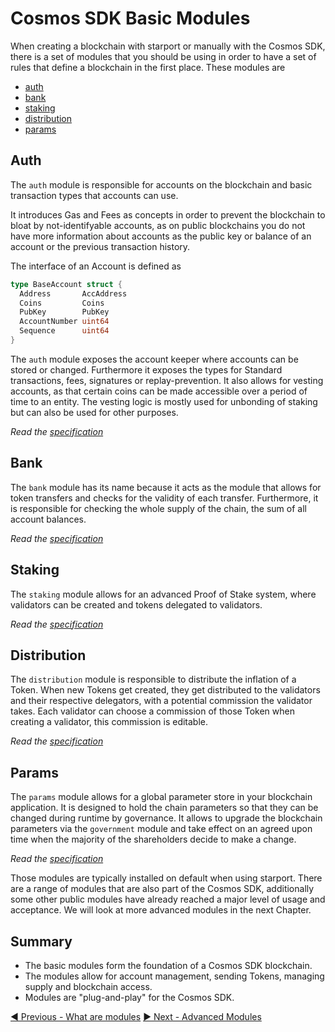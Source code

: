 # Cosmos SDK Basic Modules

When creating a blockchain with starport or manually with the Cosmos SDK, there is a set of modules that you should be using in order to have a set of rules that define a blockchain in the first place.
These modules are 

- [auth](#auth)
- [bank](#bank)
- [staking](#staking)
- [distribution](#distribution)
- [params](#params)

## Auth

The `auth` module is responsible for accounts on the blockchain and basic transaction types that accounts can use. 

It introduces Gas and Fees as concepts in order to prevent the blockchain to bloat by not-identifyable accounts, as on public blockchains you do not have more information about accounts as the public key or balance of an account or the previous transaction history. 

The interface of an Account is defined as

```go
type BaseAccount struct {
  Address       AccAddress
  Coins         Coins
  PubKey        PubKey
  AccountNumber uint64
  Sequence      uint64
}
```

The `auth` module exposes the account keeper where accounts can be stored or changed. Furthermore it exposes the types for Standard transactions, fees, signatures or replay-prevention. It also allows for vesting accounts, as that certain coins can be made accessible over a period of time to an entity. The vesting logic is mostly used for unbonding of staking but can also be used for other purposes.

_Read the [specification](https://github.com/cosmos/cosmos-sdk/blob/master/x/auth/spec/README.md)_

## Bank

The `bank` module has its name because it acts as the module that allows for token transfers and checks for the validity of each transfer. Furthermore, it is responsible for checking the whole supply of the chain, the sum of all account balances.

_Read the [specification](https://github.com/cosmos/cosmos-sdk/blob/master/x/bank/spec/README.md)_

## Staking

The `staking` module allows for an advanced Proof of Stake system, where validators can be created and tokens delegated to validators. 

_Read the [specification](https://github.com/cosmos/cosmos-sdk/blob/master/x/staking/spec/02_state_transitions.md#slashing)_

## Distribution

The `distribution` module is responsible to distribute the inflation of a Token. When new Tokens get created, they get distributed to the validators and their respective delegators, with a potential commission the validator takes. Each validator can choose a commission of those Token when creating a validator, this commission is editable.

_Read the [specification](https://github.com/cosmos/cosmos-sdk/blob/master/x/distribution/spec/README.md)_

## Params

The `params` module allows for a global parameter store in your blockchain application. It is designed to hold the chain parameters so that they can be changed during runtime by governance. It allows to upgrade the blockchain parameters via the `government` module and take effect on an agreed upon time when the majority of the shareholders decide to make a change.


_Read the [specification](https://github.com/cosmos/cosmos-sdk/blob/master/x/params/spec/README.md)_

Those modules are typically installed on default when using starport. There are a range of modules that are also part of the Cosmos SDK, additionally some other public modules have already reached a major level of usage and acceptance. We will look at more advanced modules in the next Chapter.

## Summary

- The basic modules form the foundation of a Cosmos SDK blockchain.
- The modules allow for account management, sending Tokens, managing supply and blockchain access.
- Modules are "plug-and-play" for the Cosmos SDK.

[◀️ Previous - What are modules](../../03_modules/01_what_are_modules/01_what_are_modules.md) [▶️ Next - Advanced Modules](../../03_modules/03_advanced_modules/03_advanced_modules.md)  